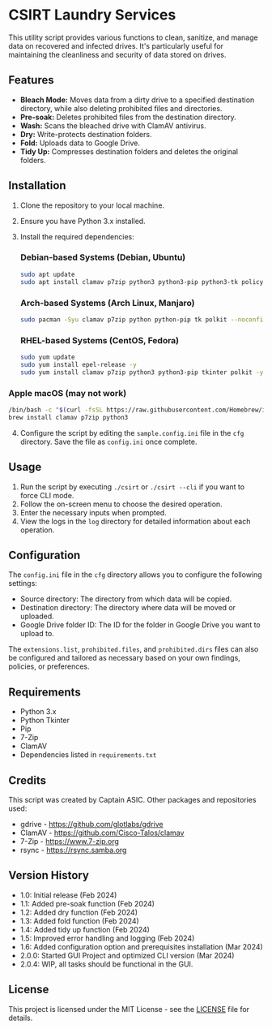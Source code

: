 # CSIRT Laundry Services

This utility script provides various functions to clean, sanitize, and manage data on recovered and infected drives. It's particularly useful for maintaining the cleanliness and security of data stored on drives.

## Features

- **Bleach Mode:** Moves data from a dirty drive to a specified destination directory, while also deleting prohibited files and directories.
- **Pre-soak:** Deletes prohibited files from the destination directory.
- **Wash:** Scans the bleached drive with ClamAV antivirus.
- **Dry:** Write-protects destination folders.
- **Fold:** Uploads data to Google Drive.
- **Tidy Up:** Compresses destination folders and deletes the original folders.

## Installation

1. Clone the repository to your local machine.
2. Ensure you have Python 3.x installed.
3. Install the required dependencies:

   ### Debian-based Systems (Debian, Ubuntu)
   ```bash
   sudo apt update
   sudo apt install clamav p7zip python3 python3-pip python3-tk policykit-1 -y
   ```
   ### Arch-based Systems (Arch Linux, Manjaro)
   ```bash
   sudo pacman -Syu clamav p7zip python python-pip tk polkit --noconfirm
   ```
   ### RHEL-based Systems (CentOS, Fedora)
   ```bash
   sudo yum update
   sudo yum install epel-release -y
   sudo yum install clamav p7zip python3 python3-pip tkinter polkit -y
   ```

### Apple macOS (may not work)
   ```bash
   /bin/bash -c "$(curl -fsSL https://raw.githubusercontent.com/Homebrew/install/HEAD/install.sh)"
   brew install clamav p7zip python3
   ```

4. Configure the script by editing the `sample.config.ini` file in the `cfg` directory.
   Save the file as `config.ini` once complete.

## Usage

1. Run the script by executing `./csirt` or `./csirt --cli` if you want to force CLI mode.
2. Follow the on-screen menu to choose the desired operation.
3. Enter the necessary inputs when prompted.
4. View the logs in the `log` directory for detailed information about each operation.

## Configuration

The `config.ini` file in the `cfg` directory allows you to configure the following settings:

- Source directory: The directory from which data will be copied.
- Destination directory: The directory where data will be moved or uploaded.
- Google Drive folder ID: The ID for the folder in Google Drive you want to upload to.

The `extensions.list`, `prohibited.files`, and `prohibited.dirs` files can also be configured and tailored as necessary based on your own findings, policies, or preferences.

## Requirements

- Python 3.x
- Python Tkinter
- Pip
- 7-Zip
- ClamAV
- Dependencies listed in `requirements.txt`

## Credits

This script was created by Captain ASIC.
Other packages and repositories used:
- gdrive - https://github.com/glotlabs/gdrive
- ClamAV - https://github.com/Cisco-Talos/clamav
- 7-Zip - https://www.7-zip.org
- rsync - https://rsync.samba.org


## Version History

- 1.0: Initial release (Feb 2024)
- 1.1: Added pre-soak function (Feb 2024)
- 1.2: Added dry function (Feb 2024)
- 1.3: Added fold function (Feb 2024)
- 1.4: Added tidy up function (Feb 2024)
- 1.5: Improved error handling and logging (Feb 2024)
- 1.6: Added configuration option and prerequisites installation (Mar 2024)
- 2.0.0: Started GUI Project and optimized CLI version (Mar 2024)
- 2.0.4: WIP, all tasks should be functional in the GUI.

## License

This project is licensed under the MIT License - see the [LICENSE](LICENSE) file for details.
